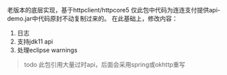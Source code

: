 老版本的底层实现，基于httpclient/httpcore5 仅此包中代码为连连支付提供api-demo.jar中代码原封不动复制过来的。 在此基础上，修改内容：

1. 日志
2. 支持jdk11 api
3. 处理eclipse warnings

> todo 此包引用大量过时api，后面会采用spring或okhttp重写